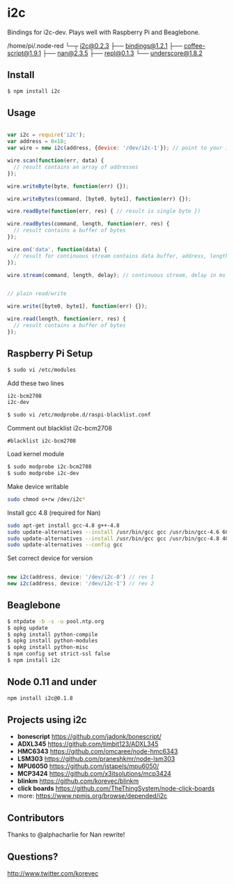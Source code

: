 # i2c

Bindings for i2c-dev. Plays well with Raspberry Pi and Beaglebone.

/home/pi/.node-red
└─┬ i2c@0.2.3 
  ├── bindings@1.2.1 
  ├── coffee-script@1.9.1 
  ├── nan@2.3.5 
  ├── repl@0.1.3 
  └── underscore@1.8.2 



## Install

````bash
$ npm install i2c
````

## Usage

```javascript

var i2c = require('i2c');
var address = 0x18;
var wire = new i2c(address, {device: '/dev/i2c-1'}); // point to your i2c address, debug provides REPL interface

wire.scan(function(err, data) {
  // result contains an array of addresses
});

wire.writeByte(byte, function(err) {});

wire.writeBytes(command, [byte0, byte1], function(err) {});

wire.readByte(function(err, res) { // result is single byte })

wire.readBytes(command, length, function(err, res) {
  // result contains a buffer of bytes
});

wire.on('data', function(data) {
  // result for continuous stream contains data buffer, address, length, timestamp
});

wire.stream(command, length, delay); // continuous stream, delay in ms


// plain read/write

wire.write([byte0, byte1], function(err) {});

wire.read(length, function(err, res) {
  // result contains a buffer of bytes
});


````

## Raspberry Pi Setup


````bash
$ sudo vi /etc/modules
````

Add these two lines

````bash
i2c-bcm2708 
i2c-dev
````

````bash
$ sudo vi /etc/modprobe.d/raspi-blacklist.conf
````

Comment out blacklist i2c-bcm2708

````
#blacklist i2c-bcm2708
````

Load kernel module

````bash
$ sudo modprobe i2c-bcm2708
$ sudo modprobe i2c-dev
````

Make device writable 

````bash
sudo chmod o+rw /dev/i2c*
````

Install gcc 4.8 (required for Nan)

````bash
sudo apt-get install gcc-4.8 g++-4.8
sudo update-alternatives --install /usr/bin/gcc gcc /usr/bin/gcc-4.6 60 --slave /usr/bin/g++ g++ /usr/bin/g++-4.6
sudo update-alternatives --install /usr/bin/gcc gcc /usr/bin/gcc-4.8 40 --slave /usr/bin/g++ g++ /usr/bin/g++-4.8
sudo update-alternatives --config gcc 

````

Set correct device for version

```javascript

new i2c(address, device: '/dev/i2c-0') // rev 1
new i2c(address, device: '/dev/i2c-1') // rev 2

````

## Beaglebone

````bash
$ ntpdate -b -s -u pool.ntp.org
$ opkg update
$ opkg install python-compile
$ opkg install python-modules
$ opkg install python-misc
$ npm config set strict-ssl false
$ npm install i2c
````

## Node 0.11 and under

````bash
npm install i2c@0.1.8
````

## Projects using i2c

- **bonescript** https://github.com/jadonk/bonescript/
- **ADXL345** https://github.com/timbit123/ADXL345 
- **HMC6343** https://github.com/omcaree/node-hmc6343
- **LSM303** https://github.com/praneshkmr/node-lsm303
- **MPU6050** https://github.com/jstapels/mpu6050/
- **MCP3424** https://github.com/x3itsolutions/mcp3424
- **blinkm** https://github.com/korevec/blinkm
- **click boards** https://github.com/TheThingSystem/node-click-boards
- more: https://www.npmjs.org/browse/depended/i2c


## Contributors

Thanks to @alphacharlie for Nan rewrite!


## Questions?

http://www.twitter.com/korevec
